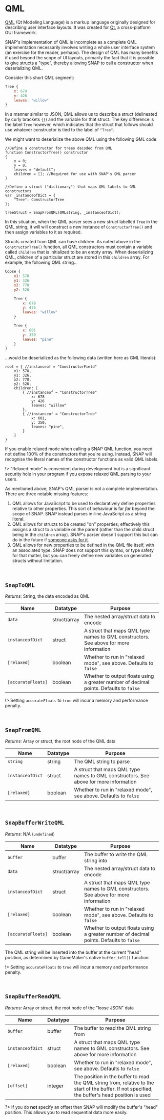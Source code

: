 # QML

[QML](https://en.wikipedia.org/wiki/QML) (Qt Modeling Language) is a markup language originally designed for describing user interface layouts. It was created for [Qt](https://en.wikipedia.org/wiki/Qt_(software)), a cross-platform GUI framework.

SNAP's implementation of QML is incomplete as a complete QML implementation necessarily involves writing a whole user interface system (an exercise for the reader, perhaps). The design of QML has many benefits if used beyond the scope of UI layouts, primarily the fact that it is possible to give structs a "type", thereby allowing SNAP to call a constructor when deserializing QML.

Consider this short QML segment:
```qml
Tree {
	x: 678
	y: 426
	leaves: "willow"
}
```

In a manner similar to JSON, QML allows us to describe a struct (delineated by curly brackets `{}`) and the variable for that struct. The key difference is the label `Tree` however, which indicates that the struct that follows should use whatever constructor is tied to the label of `"Tree"`.

We might want to deserialize the above QML using the following GML code:
```gml
//Define a constructor for trees decoded from QML
function ConstructorTree() constructor
{
	x = 0;
	y = 0;
	leaves = "default";
	children = []; //Required for use with SNAP's QML parser
}

//Define a struct ("dictionary") that maps QML labels to GML constructors
var _instanceofDict = {
	"Tree": ConstructorTree
};

treeStruct = SnapFromQML(QMLstring, _instanceofDict);
```

In this situation, when the QML parser sees a new struct labelled `Tree` in the QML string, it will will construct a new instance of `ConstructorTree()` and then assign variables to it as required.

Structs created from QML can have children. As noted above in the `ConstructorTree()` function, all QML constructors must contain a variable called `children` that is initialized to be an empty array. When deserializing QML, children of a particular struct are stored in this `children` array. For example, the following QML string...
```qml
Copse {
	x1: 578
	y1: 326
	x2: 778
	y2: 526

	Tree {
		x: 678
		y: 426
		leaves: "willow"
	}

	Tree {
		x: 601
		y: 350
		leaves: "pine"
	}
}
```

...would be deserialized as the following data (written here as GML literals):

```gml
root = { //instanceof = "ConstructorField"
	x1: 578,
	y1: 326,
	x2: 778,
	y2: 526,
	children: [
		{ //instanceof = "ConstructorTree"
			x: 678
			y: 426
			leaves: "willow"
		},
		{ //instanceof = "ConstructorTree"
			x: 601,
			y: 350,
			leaves: "pine",
		}
	]
}
```

If you enable relaxed mode when calling a SNAP QML function, you need not define 100% of the constructors that you're using. Instead, SNAP will recognise the literal names of the constructor functions as valid QML labels.

!> "Relaxed mode" is convenient during development but is a significant security hole in your program if you expose relaxed QML parsing to your users.

As mentioned above, SNAP's QML parser is not a complete implementation. There are three notable missing features:

1. QML allows for JavaScript to be used to declaratively define properties relative to other properties. This sort of behaviour is far *far* beyond the scope of SNAP. SNAP instead parses in-line JavaScript as a string literal.
2. QML allows for structs to be created "on" properties; effectively this assigns a struct to a variable on the parent (rather than the child struct being in the `children` array). SNAP's parser doesn't support this but can do in the future if [someone asks for it](https://github.com/JujuAdams/SNAP/issues).
3. QML allows for new properties to be defined in the QML file itself, with an associated type. SNAP does not support this syntax, or type safety for that matter, but you can freely define new variables on generated structs without limitation.

&nbsp;

## `SnapToQML`

*Returns:* String, the data encoded as QML

|Name                  |Datatype    |Purpose                                                                               |
|----------------------|------------|--------------------------------------------------------------------------------------|
|`data`                |struct/array|The nested array/struct data to encode                                                |
|`instanceofDict`      |struct      |A struct that maps QML type names to GML constructors. See above for more information |
|`[relaxed]`           |boolean     |Whether to run in "relaxed mode", see above. Defaults to `false`                      |
|`[accurateFloats]`    |boolean     |Whether to output floats using a greater number of decimal points. Defaults to `false`|

!> Setting `accurateFloats` to `true` will incur a memory and performance penalty.

&nbsp;

## `SnapFromQML`

*Returns:* Array or struct, the root node of the QML data

|Name            |Datatype|Purpose                                                                              |
|----------------|--------|-------------------------------------------------------------------------------------|
|`string`        |string  |The QML string to parse                                                              |
|`instanceofDict`|struct  |A struct that maps QML type names to GML constructors. See above for more information|
|`[relaxed]`     |boolean |Whether to run in "relaxed mode", see above. Defaults to `false`                     |

&nbsp;

## `SnapBufferWriteQML`

*Returns:* N/A (`undefined`)

|Name              |Datatype    |Purpose                                                                               |
|------------------|------------|--------------------------------------------------------------------------------------|
|`buffer`          |buffer      |The buffer to write the QML string into                                               |
|`data`            |struct/array|The nested array/struct data to encode                                                |
|`instanceofDict`  |struct      |A struct that maps QML type names to GML constructors. See above for more information |
|`[relaxed]`       |boolean     |Whether to run in "relaxed mode", see above. Defaults to `false`                      |
|`[accurateFloats]`|boolean     |Whether to output floats using a greater number of decimal points. Defaults to `false`|

The QML string will be inserted into the buffer at the current "head" position, as determined by GameMaker's native `buffer_tell()` function.

!> Setting `accurateFloats` to `true` will incur a memory and performance penalty.

&nbsp;

## `SnapBufferReadQML`

*Returns:* Array or struct, the root node of the "loose JSON" data

|Name            |Datatype|Purpose                                                                                                                                          |
|----------------|--------|-------------------------------------------------------------------------------------------------------------------------------------------------|
|`buffer`        |buffer  |The buffer to read the QML string from                                                                                                           |
|`instanceofDict`|struct  |A struct that maps QML type names to GML constructors. See above for more information                                                            |
|`[relaxed]`     |boolean |Whether to run in "relaxed mode", see above. Defaults to `false`                                                                                 |
|`[offset]`      |integer |The position in the buffer to read the QML string from, relative to the start of the buffer. If not specified, the buffer's head position is used|

?> If you do **not** specify an offset then SNAP will modify the buffer's "head" position. This allows you to read sequential data more easily.